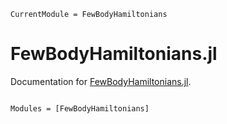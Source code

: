 ```@meta
CurrentModule = FewBodyHamiltonians
```

# FewBodyHamiltonians.jl

Documentation for [FewBodyHamiltonians.jl](https://github.com/JuliaFewBody/FewBodyHamiltonians.jl).

```@index
```

```@autodocs
Modules = [FewBodyHamiltonians]
```

